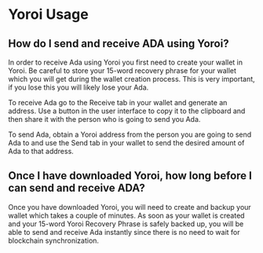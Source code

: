 # Yoroi Usage

## How do I send and receive ADA using Yoroi?

In order to receive Ada using Yoroi you first need to create your wallet in Yoroi. Be careful to store your 15-word recovery phrase for your wallet which you will get during the wallet creation process. This is very important, if you lose this you will likely lose your Ada.

To receive Ada go to the Receive tab in your wallet and generate an address. Use a button in the user interface to copy it to the clipboard and then share it with the person who is going to send you Ada.

To send Ada, obtain a Yoroi address from the person you are going to send Ada to and use the Send tab in your wallet to send the desired amount of Ada to that address.

## Once I have downloaded Yoroi, how long before I can send and receive ADA?

Once you have downloaded Yoroi, you will need to create and backup your wallet which takes a couple of minutes. As soon as your wallet is created and your 15-word Yoroi Recovery Phrase is safely backed up, you will be able to send and receive Ada instantly since there is no need to wait for blockchain synchronization.



